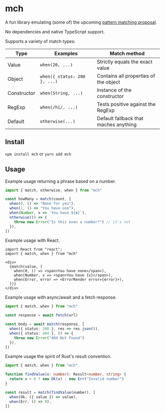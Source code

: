 # mch

A fun library emulating (some of) the upcoming [pattern matching proposal](https://github.com/tc39/proposal-pattern-matching).

No dependencies and native TypeScript support.

Supports a variety of match types:

| Type        | Examples                     | Match method                          |
| ----------- | ---------------------------- | ------------------------------------- |
| Value       | `when(20, ...)`              | Strictly equals the exact value       |
| Object      | `when({ status: 200 }, ...)` | Contains all properties of the object |
| Constructor | `when(String, ...)`          | Instance of the constructor           |
| RegExp      | `when(/hi/, ...)`            | Tests positive against the RegExp     |
| Default     | `otherwise(...)`             | Default fallback that maches anything |

## Install

`npm install mch` or `yarn add mch`

## Usage

Example usage returning a phrase based on a number.

```ts
import { match, otherwise, when } from "mch"

const howMany = match(count, [
  when(0, () => "None for you"),
  when(1, () => "You have one"),
  when(Number, x => `You have ${x}`),
  otherwise(() => {
    throw new Error("Is this even a number?") // it's not
  }),
])
```

Example usage with React.

```tsx
import React from "react";
import { match, when } from "mch"

<div>
  {match(value, [
    when(0, () => <span>You have none</span>),
    when(Number, x => <span>You have {x}</span>),
    when(Error, error => <ErrorRender error={error}>),
  ])}
</div>
```

Example usage with async/await and a fetch response.

```ts
import { match, when } from "mch"

const response = await fetch(url)

const body = await match(response, [
  when({ status: 200 }, res => res.json()),
  when({ status: 404 }, () => {
    throw new Error("404 Not Found")
  }),
])
```

Example usage the spirit of Rust's result convention.

```ts
import { match, when } from "mch"

function findValue(x: number): Result<number, string> {
  return x > 0 ? new Ok(x) : new Err("Invalid number")
}

const result = match(findValue(number), [
  when(Ok, ({ value }) => value),
  when(Err, () => 0),
])
```
